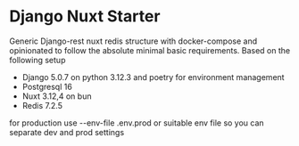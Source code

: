 # Django Nuxt Starter

Generic Django-rest nuxt redis structure with docker-compose and opinionated to follow the absolute minimal basic requirements.
Based on the following setup

- Django 5.0.7 on python 3.12.3 and poetry for environment management
- Postgresql 16
- Nuxt 3.12,4 on bun
- Redis 7.2.5


for production use --env-file .env.prod or suitable env file so you can separate dev and prod settings